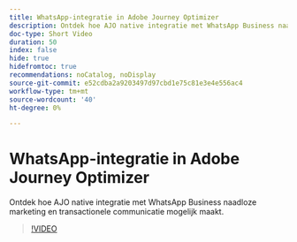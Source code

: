 ```yaml
---
title: WhatsApp-integratie in Adobe Journey Optimizer
description: Ontdek hoe AJO native integratie met WhatsApp Business naadloze marketing en transactionele communicatie mogelijk maakt.
doc-type: Short Video
duration: 50
index: false
hide: true
hidefromtoc: true
recommendations: noCatalog, noDisplay
source-git-commit: e52cdba2a9203497d97cbd1e75c81e3e4e556ac4
workflow-type: tm+mt
source-wordcount: '40'
ht-degree: 0%

---
```



# WhatsApp-integratie in Adobe Journey Optimizer

Ontdek hoe AJO native integratie met WhatsApp Business naadloze marketing en transactionele communicatie mogelijk maakt.

<!-- 72_S520_3442520_49_whatsapp-integration-in-adobe-journey-optimizer -->
>[!VIDEO](https://video.tv.adobe.com/v/3458215/?learn=on&enablevpops=true)
